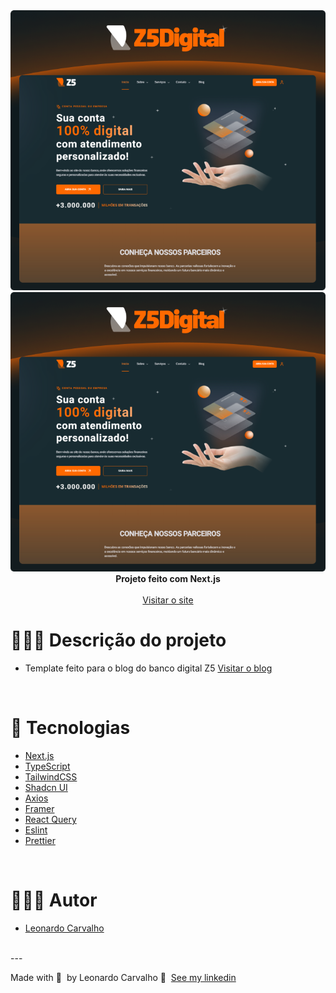 <div align="center">
<picture>
  <source  srcset="https://raw.githubusercontent.com/Leorrc/template-blog-z5/master/images/preview-1.png">
  <img alt="Shows all of the tools in the stack for this template, also listed in the README file." src="https://raw.githubusercontent.com/Leorrc/website-bank-z5/master/preview-1.png" w>
</picture>

<picture>
  <source  srcset="https://raw.githubusercontent.com/Leorrc/template-blog-z5/master/images/preview-2.png">
  <img alt="Shows all of the tools in the stack for this template, also listed in the README file." src="https://raw.githubusercontent.com/Leorrc/website-bank-z5/master/preview-1.png">
</picture>
</div>

<div align="center"><strong>Projeto feito com Next.js</strong></div>
<br />
<div align="center">
<a href="https://www.z5digital.com.br/">Visitar o site</a>
</div>

# 👨🏻‍💻 Descrição do projeto 

- Template feito para o blog do banco digital Z5 <a href="https://www.z5digital.com.br/blog">Visitar o blog</a>

<br />

# 🚀 Tecnologias

- [Next.js](https://reactjs.org/)
- [TypeScript](https://www.typescriptlang.org/)
- [TailwindCSS](https://tailwindcss.com/)
- [Shadcn UI](https://ui.shadcn.com/)
- [Axios](https://axios-http.com/ptbr/docs/intro)
- [Framer](https://www.framer.com/)
- [React Query](https://react-query.tanstack.com/)
- [Eslint](https://eslint.org/)
- [Prettier](https://prettier.io/)

<br />

# 👨🏻‍💻 Autor

- [Leonardo Carvalho](https://www.linkedin.com/in/leocarvalhodev/)

<br />
---

Made with 💜 &nbsp;by Leonardo Carvalho 👋 &nbsp;[See my linkedin](https://www.linkedin.com/in/leocarvalhodev/)